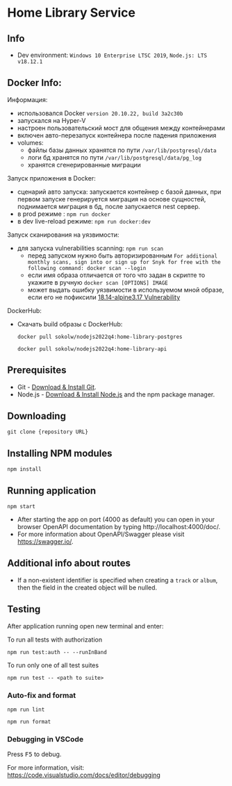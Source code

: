 # Home Library Service

## Info

- Dev environment: `Windows 10 Enterprise LTSC 2019`, `Node.js: LTS v18.12.1`

## Docker Info:

Информация:
  - использовался Docker `version 20.10.22, build 3a2c30b`
  - запускался на Hyper-V
  - настроен пользовательский мост для общения между контейнерами
  - включен авто-перезапуск контейнера после падения приложения
  - volumes:
    - файлы базы данных хранятся по пути `/var/lib/postgresql/data`
    - логи бд хранятся по пути `/var/lib/postgresql/data/pg_log`
    - хранятся сгенерированные миграции

Запуск приложения в Docker:
  - сценарий авто запуска: запускается контейнер с базой данныx, при первом запуcке генерируется миграция на основе сущностей, поднимается миграция в бд, после запускается nest сервер.
  - в prod режиме : `npm run docker`
  - в dev live-reload режиме: `npm run docker:dev`

Запуск сканирования на уязвимости:
  - для запуска vulnerabilities scanning: `npm run scan`
    - перед запуском нужно быть авторизированным `For additional monthly scans, sign into or sign up for Snyk for free with the following command: docker scan --login`
    - если имя образа отличается от того что задан в скрипте то укажите в ручную `docker scan [OPTIONS] IMAGE`
    - может выдать ошибку уязвимости в используемом мной образе, если его не пофиксили [18.14-alpine3.17 Vulnerability](https://dso.docker.com/images/node/digests/sha256:f8f6e351b184217e007918f27f821cb005a12826452cd6d7399920231a47ffac)

DockerHub:
  - Скачать build образы с DockerHub:
    ```
    docker pull sokolw/nodejs2022q4:home-library-postgres
    ```
    ```
    docker pull sokolw/nodejs2022q4:home-library-api
    ```

## Prerequisites

- Git - [Download & Install Git](https://git-scm.com/downloads).
- Node.js - [Download & Install Node.js](https://nodejs.org/en/download/) and the npm package manager.

## Downloading

```
git clone {repository URL}
```

## Installing NPM modules

```
npm install
```

## Running application

```
npm start
```

- After starting the app on port (4000 as default) you can open
in your browser OpenAPI documentation by typing http://localhost:4000/doc/.
- For more information about OpenAPI/Swagger please visit https://swagger.io/.

## Additional info about routes

- If a non-existent identifier is specified when creating a `track` or `album`, 
then the field in the created object will be nulled.

## Testing

After application running open new terminal and enter:

To run all tests with authorization

```
npm run test:auth -- --runInBand
```

To run only one of all test suites

```
npm run test -- <path to suite>
```

### Auto-fix and format

```
npm run lint
```

```
npm run format
```

### Debugging in VSCode

Press <kbd>F5</kbd> to debug.

For more information, visit: https://code.visualstudio.com/docs/editor/debugging